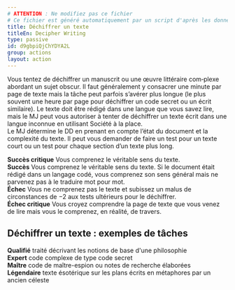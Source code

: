 ```yaml
---
# ATTENTION : Ne modifiez pas ce fichier
# Ce fichier est généré automatiquement par un script d'après les données du module Foundry VTT officiel et de sa traduction
title: Déchiffrer un texte
titleEn: Decipher Writing
type: passive
id: d9gbpiQjChYDYA2L
group: actions
layout: action
---
```

<p><span id="ctl00_MainContent_DetailedOutput">Vous tentez de déchiffrer un manuscrit ou une œuvre littéraire com‑plexe abordant un sujet obscur. Il faut généralement y consacrer une minute par page de texte mais la tâche peut parfois s’avérer plus longue (le plus souvent une heure par page pour déchiffrer un code secret ou un écrit similaire). Le texte doit être rédigé dans une langue que vous savez lire, mais le MJ peut vous autoriser à tenter de déchiffrer un texte écrit dans une langue inconnue en utilisant Société à la place.<br>Le MJ détermine le DD en prenant en compte l’état du document et la complexité du texte. Il peut vous demander de faire un test pour un texte court ou un test pour chaque section d’un texte plus long.</span></p><p><span id="ctl00_MainContent_DetailedOutput"><strong>Succès critique</strong> Vous comprenez le véritable sens du texte.<br><strong>Succès</strong>  Vous comprenez le véritable sens du texte. Si le document était rédigé dans un langage codé, vous comprenez son sens général mais ne parvenez pas à le traduire mot pour mot.<br><strong>Échec</strong> Vous ne comprenez pas le texte et subissez un malus de circonstances de −2 aux tests ultérieurs pour le déchiffrer.<br><strong>Échec critique</strong> Vous croyez comprendre la page de texte que vous venez de lire mais vous le comprenez, en réalité, de travers.</span></p><h2 class="title">Déchiffrer un texte : exemples de tâches</h2><p><strong>Qualifié</strong> traité décrivant les notions de base d'une philosophie<br><strong>Expert</strong> code complexe de type code secret<br><strong>Maître</strong> code de maître-espion ou notes de recherche élaborées<br><strong>Légendaire</strong> texte ésotérique sur les plans écrits en métaphores par un ancien céleste</p>
